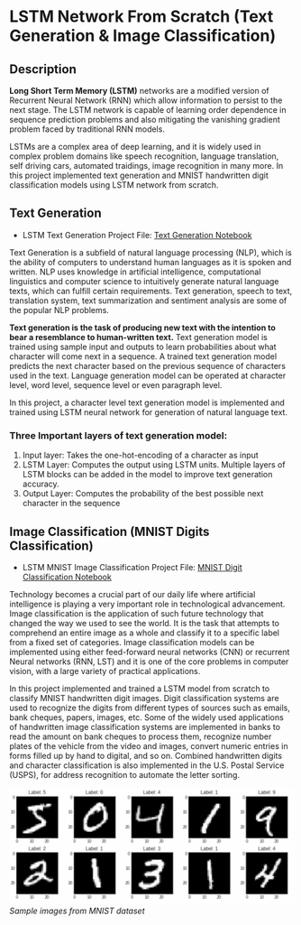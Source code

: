# LSTM Network From Scratch (Text Generation & Image Classification)

## Description

**Long Short Term Memory (LSTM)** networks are a modified version of Recurrent Neural Network (RNN) which allow information to persist to the next stage. The LSTM network is capable of learning order dependence in sequence prediction problems and also mitigating the vanishing gradient problem faced by traditional RNN models.

LSTMs are a complex area of deep learning, and it is widely used in complex problem domains like speech recognition, language translation, self driving cars, automated traidings, image recognition in many more. In this project implemented text generation and MNIST handwritten digit classification models using LSTM network from scratch.

## Text Generation

- LSTM Text Generation Project File: [Text Generation Notebook](https://github.com/PNilay/LSTM-Network-from-Scratch/blob/main/Text%20Generation/Text_Generation_LSTM_V2.ipynb)

Text Generation is a subfield of natural language processing (NLP), which is the ability of computers to understand human languages as it is spoken and written. NLP uses knowledge in artificial intelligence, computational linguistics and computer science to intuitively generate natural language texts, which can fulfill certain requirements. Text generation, speech to text, translation system, text summarization and sentiment analysis are some of the popular NLP problems.

**Text generation is the task of producing new text with the intention to bear a resemblance to human-written text.** Text generation model is trained using sample input and outputs to learn probabilities about what character will come next in a sequence. A trained text generation model predicts the next character based on the previous sequence of characters used in the text. Language generation model can be operated at character level, word level, sequence level or even paragraph level.

In this project, a character level text generation model is implemented and trained using LSTM neural network for generation of natural language text.

### Three Important layers of text generation model:
  1. Input layer: Takes the one-hot-encoding of a character as input
  2. LSTM Layer: Computes the output using LSTM units. Multiple layers of LSTM blocks can be added in the model to improve text generation accuracy.
  3. Output Layer: Computes the probability of the best possible next character in the sequence

## Image Classification (MNIST Digits Classification)

- LSTM MNIST Image Classification Project File: [MNIST Digit Classification Notebook](https://github.com/PNilay/LSTM-Network-from-Scratch/blob/main/MNIST%20Digit%20Classification/MNIST_LSTM_from_Scratch.ipynb)

Technology becomes a crucial part of our daily life where artificial intelligence is playing a very important role in technological advancement. Image classification is the application of such future technology that changed the way we used to see the world. It is the task that attempts to comprehend an entire image as a whole and classify it to a specific label from a fixed set of categories. Image classification models can be implemented using either feed-forward neural networks (CNN) or recurrent Neural networks (RNN, LST) and it is one of the core problems in computer vision, with a large variety of practical applications.

In this project implemented and trained a LSTM model from scratch to classify MNIST handwritten digit images. Digit classification systems are used to recognize the digits from different types of sources such as emails, bank cheques, papers, images, etc. Some of the widely used applications of handwritten image classification systems are implemented in banks to read the amount on bank cheques to process them, recognize number plates of the vehicle from the video and images, convert numeric entries in forms filled up by hand to digital, and so on. Combined handwritten digits and character classification is also implemented in the U.S. Postal Service (USPS), for address recognition to automate the letter sorting.

![Sample of MNIST handwritten digit dataset](https://github.com/PNilay/LSTM-Network-from-Scratch/blob/main/MNIST%20Digit%20Classification/Sample%20MNIST%20Digit%20dataset%20images.png)
*Sample images from MNIST dataset*


